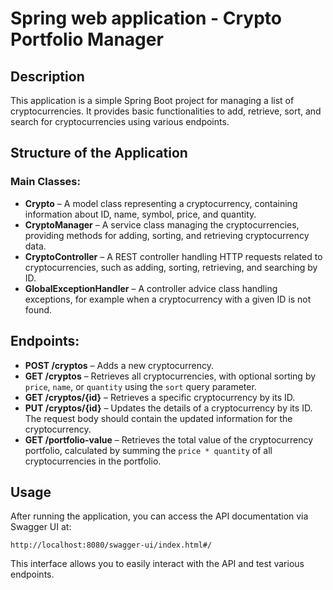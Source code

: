 # Spring web application - Crypto Portfolio Manager

## Description
This application is a simple Spring Boot project for managing a list of cryptocurrencies. It provides basic functionalities to add, retrieve, sort, and search for cryptocurrencies using various endpoints.

## Structure of the Application

### Main Classes:
- **Crypto** – A model class representing a cryptocurrency, containing information about ID, name, symbol, price, and quantity.
- **CryptoManager** – A service class managing the cryptocurrencies, providing methods for adding, sorting, and retrieving cryptocurrency data.
- **CryptoController** – A REST controller handling HTTP requests related to cryptocurrencies, such as adding, sorting, retrieving, and searching by ID.
- **GlobalExceptionHandler** – A controller advice class handling exceptions, for example when a cryptocurrency with a given ID is not found.

## Endpoints:
- **POST /cryptos** – Adds a new cryptocurrency.
- **GET /cryptos** – Retrieves all cryptocurrencies, with optional sorting by `price`, `name`, or `quantity` using the `sort` query parameter.
- **GET /cryptos/{id}** – Retrieves a specific cryptocurrency by its ID.
- **PUT /cryptos/{id}** – Updates the details of a cryptocurrency by its ID. The request body should contain the updated information for the cryptocurrency.
- **GET /portfolio-value** – Retrieves the total value of the cryptocurrency portfolio, calculated by summing the `price * quantity` of all cryptocurrencies in the portfolio.


## Usage
After running the application, you can access the API documentation via Swagger UI at:

```
http://localhost:8080/swagger-ui/index.html#/
```

This interface allows you to easily interact with the API and test various endpoints.
